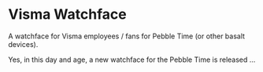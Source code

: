 Visma Watchface
===============

A watchface for Visma employees / fans for Pebble Time (or other basalt devices).

Yes, in this day and age, a new watchface for the Pebble Time is released ...
